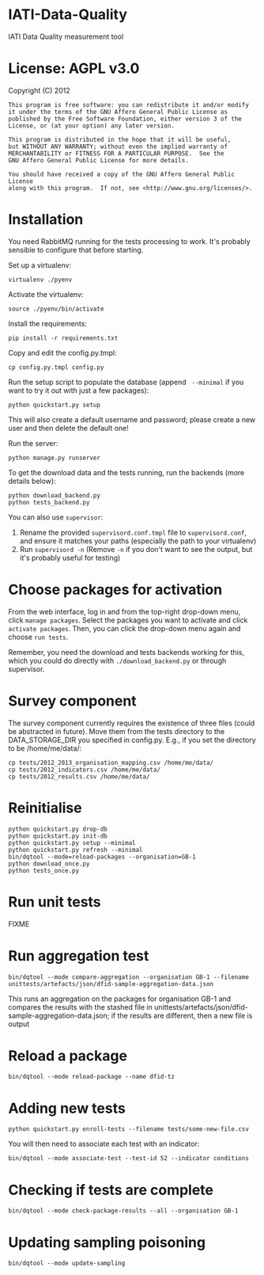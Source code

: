 IATI-Data-Quality
=================

IATI Data Quality measurement tool

License: AGPL v3.0
==================

Copyright (C) 2012

    This program is free software: you can redistribute it and/or modify
    it under the terms of the GNU Affero General Public License as
    published by the Free Software Foundation, either version 3 of the
    License, or (at your option) any later version.

    This program is distributed in the hope that it will be useful,
    but WITHOUT ANY WARRANTY; without even the implied warranty of
    MERCHANTABILITY or FITNESS FOR A PARTICULAR PURPOSE.  See the
    GNU Affero General Public License for more details.

    You should have received a copy of the GNU Affero General Public License
    along with this program.  If not, see <http://www.gnu.org/licenses/>.

Installation
============

You need RabbitMQ running for the tests processing to work. It's probably sensible to configure that before starting.

Set up a virtualenv:

    virtualenv ./pyenv

Activate the virtualenv:

    source ./pyenv/bin/activate

Install the requirements:

    pip install -r requirements.txt

Copy and edit the config.py.tmpl:

    cp config.py.tmpl config.py

Run the setup script to populate the database (append ` --minimal` if you want to try it out with just a few packages):

    python quickstart.py setup

This will also create a default username and password; please create a new user and then delete the default one!

Run the server:

    python manage.py runserver

To get the download data and the tests running, run the backends (more details below):

    python download_backend.py
    python tests_backend.py

You can also use `supervisor`:

1. Rename the provided `supervisord.conf.tmpl` file to `supervisord.conf`, and ensure it matches your paths (especially the path to your virtualenv)
2. Run `supervisord -n` (Remove `-n` if you don't want to see the output, but it's probably useful for testing)


Choose packages for activation
==============================

From the web interface, log in and from the top-right drop-down menu, click `manage packages`. Select the packages you want to activate and click `activate packages`. Then, you can click the drop-down menu again and choose `run tests`.

Remember, you need the download and tests backends working for this, which you could do directly with `./download_backend.py` or through supervisor.

Survey component 
================

The survey component currently requires the existence of three files (could be abstracted in future). Move them from the tests directory to the DATA_STORAGE_DIR you specified in config.py. E.g., if you set the directory to be /home/me/data/:
    
    cp tests/2012_2013_organisation_mapping.csv /home/me/data/
    cp tests/2012_indicators.csv /home/me/data/
    cp tests/2012_results.csv /home/me/data/

Reinitialise
============

    python quickstart.py drop-db
    python quickstart.py init-db
    python quickstart.py setup --minimal
    python quickstart.py refresh --minimal
    bin/dqtool --mode=reload-packages --organisation=GB-1
    python download_once.py
    python tests_once.py

Run unit tests
==============

FIXME

Run aggregation test
====================

    bin/dqtool --mode compare-aggregation --organisation GB-1 --filename unittests/artefacts/json/dfid-sample-aggregation-data.json

This runs an aggregation on the packages for organisation GB-1 and compares
the results with the stashed file in unittests/artefacts/json/dfid-sample-aggregation-data.json; if the results are different, then a new file is output

Reload a package
================

    bin/dqtool --mode reload-package --name dfid-tz

Adding new tests
================

    python quickstart.py enroll-tests --filename tests/some-new-file.csv

You will then need to associate each test with an indicator:

    bin/dqtool --mode associate-test --test-id 52 --indicator conditions


Checking if tests are complete
==============================

    bin/dqtool --mode check-package-results --all --organisation GB-1


Updating sampling poisoning
===========================

    bin/dqtool --mode update-sampling

